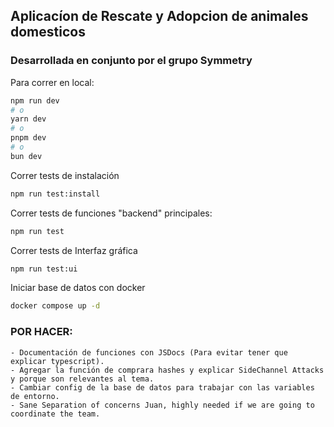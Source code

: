 
## Aplicacíon de Rescate y Adopcion de animales domesticos
### Desarrollada en conjunto por el grupo Symmetry


Para correr en local:

```bash
npm run dev
# o 
yarn dev
# o
pnpm dev
# o
bun dev
```

Correr tests de instalación

```bash
npm run test:install
```

Correr tests de funciones "backend" principales: 

```bash
npm run test
```


Correr tests de Interfaz gráfica

```bash
npm run test:ui
```

Iniciar base de datos con docker

```bash
docker compose up -d
```

### POR HACER:

    - Documentación de funciones con JSDocs (Para evitar tener que explicar typescript). 
    - Agregar la función de comprara hashes y explicar SideChannel Attacks y porque son relevantes al tema.
    - Cambiar config de la base de datos para trabajar con las variables de entorno.
    - Sane Separation of concerns Juan, highly needed if we are going to coordinate the team.
